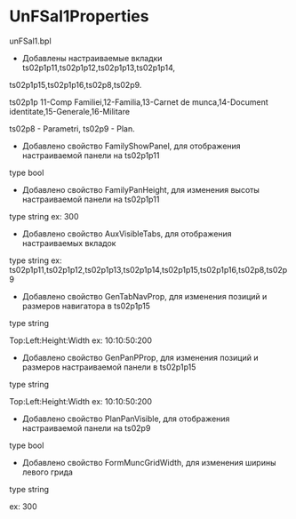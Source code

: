 # UnFSal1Properties

unFSal1.bpl

-  Добавлены настраиваемые вкладки ts02p1p11,ts02p1p12,ts02p1p13,ts02p1p14,

ts02p1p15,ts02p1p16,ts02p8,ts02p9.

ts02p1p 11-Comp Familiei,12-Familia,13-Carnet de munca,14-Document identitate,15-Generale,16-Militare 

ts02p8 - Parametri, ts02p9 - Plan. 

-  Добавлено свойство FamilyShowPanel, для отображения настраиваемой панели на ts02p1p11

 type bool

-  Добавлено свойство FamilyPanHeight, для изменения высоты настраиваемой панели на ts02p1p11

type string ex: 300

-  Добавлено свойство AuxVisibleTabs, для отображения настраиваемых вкладок

type string ex: ts02p1p11,ts02p1p12,ts02p1p13,ts02p1p14,ts02p1p15,ts02p1p16,ts02p8,ts02p9

-  Добавлено свойство GenTabNavProp, для изменения позиций и размеров навигатора в ts02p1p15 

type string

Top:Left:Height:Width ex: 10:10:50:200

-  Добавлено свойство GenPanPProp, для изменения позиций и размеров настраиваемой панели в ts02p1p15

type string

Top:Left:Height:Width ex: 10:10:50:200

-  Добавлено свойство PlanPanVisible, для отображения настраиваемой панели на ts02p9

type bool

-  Добавлено свойство FormMuncGridWidth, для изменения ширины левого грида 

type string

ex: 300

